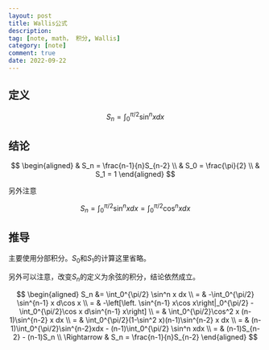 ```yaml
---
layout: post
title: Wallis公式
description: 
tag: [note, math， 积分, Wallis]
category: [note]
comment: true
date: 2022-09-22
---
```


## 定义

$$
S_n = \int_0^{\pi/2} \sin^n x dx
$$

## 结论

$$
\begin{aligned}
& S_n = \frac{n-1}{n}S_{n-2} \\
& S_0 = \frac{\pi}{2} \\
& S_1 = 1
\end{aligned}
$$

另外注意

$$
S_n = \int_0^{\pi/2} \sin^n x dx = \int_0^{\pi/2} \cos^n x dx
$$

## 推导

主要使用分部积分。$S_0$和$S_1$的计算这里省略。

另外可以注意，改变$S_n$的定义为余弦的积分，结论依然成立。

$$
\begin{aligned}
S_n &= \int_0^{\pi/2} \sin^n x dx  \\ 
= & -\int_0^{\pi/2} \sin^{n-1} x d\cos x \\
= & -\left[\left. \sin^{n-1} x\cos x\right|_0^{\pi/2} - \int_0^{\pi/2}\cos x d\sin^{n-1} x\right] \\
= & \int_0^{\pi/2}\cos^2 x (n-1)\sin^{n-2} x dx \\
= & \int_0^{\pi/2}(1-\sin^2 x)(n-1)\sin^{n-2} x dx \\
= & (n-1)\int_0^{\pi/2}\sin^{n-2}xdx - (n-1)\int_0^{\pi/2} \sin^n xdx \\
= & (n-1)S_{n-2} - (n-1)S_n \\ 
\Rightarrow & S_n = \frac{n-1}{n}S_{n-2}
\end{aligned}
$$
